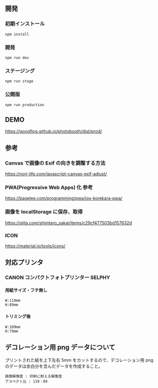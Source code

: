 ## 開発

### 初期インストール

`npm install`

<!-- `gulp dev-pc` -->
<!-- `gulp dev-sp` -->

### 開発

`npm run dev`

### ステージング

`npm run stage`

### 公開版

`npm run production`

## DEMO

<https://googflog.github.io/photobooth/dist/prod/>

## 参考

### Canvas で画像の Exif の向きを調整する方法

<https://nori-life.com/javascript-canvas-exif-adjust/>

### PWA(Progressive Web Apps) 化 参考

<https://bagelee.com/programming/pwa/ios-korekara-pwa/>

### 画像を localStorage に保存、取得

<https://qiita.com/shimtaro_sakai/items/c29cf477503bd157632d>

### ICON

<https://material.io/tools/icons/>

## 対応プリンタ

### CANON コンパクトフォトプリンター SELPHY

#### 用紙サイズ・フチ無し

```
W:119mm
H:89mm
```

#### トリミング後

```
W:109mm
H:79mm
```

## デコレーション用 png データについて

プリントされた紙を上下左右 5mm をカットするので、デコレーション用 png のデータは余白分を含んだデータを作成すること。

```
画像解像度 : 印刷に耐える解像度
アスペクト比 : 119：89
```
